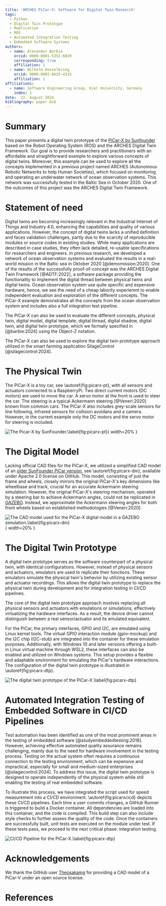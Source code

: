 ```yaml
---
title: 'ARCHES PiCar-X: Software for Digital Twin Research'
tags:
  - Python
  - Digital Twin Prototype
  - Replication
  - ROS
  - Automated Integration Testing
  - Embedded Software Systems
authors:
  - name: Alexander Barbie
    orcid: 0000-0001-5352-6039
    corresponding: true
    affiliation: 1
  - name: Wilhelm Hasselbring
    orcid: 0000-0001-6625-4335
    affiliation: 1
affiliations:
  - name: Software Engineering Group, Kiel University, Germany
    index: 1
date:  22. August 2024
bibliography: paper.bib
---
```


# Summary
This paper presents a digital twin prototype of the [PiCar-X by Sunfounder](https://sunfounder.com) based on the Robot Operating System (ROS) and the ARCHES Digital Twin Framework. Our goal is to provide researchers and practitioners with an affordable and straightforward example to explore various concepts of digital twins. Moreover, this example can be used to explore all the concepts implemented in a previous project named ARCHES (Autonomous Robotic Networks to help Human Societies), which focused on monitoring and operating an underwater network of ocean observation systems. This network was successfully tested in the Baltic Sea in October 2020. One of the outcomes of this project was the ARCHES Digital Twin Framework.

# Statement of need
Digital twins are becoming increasingly relevant in the Industrial Internet of Things and Industry 4.0, enhancing the capabilities and quality of various applications. However, the concept of digital twins lacks a unified definition and faces validation challenges, partly due to the scarcity of reproducible modules or source codes in existing studies. While many applications are described in case studies, they often lack detailed, re-usable specifications for researchers and engineers.
In previous research, we developed a network of ocean observation systems and evaluated the results in a real-world mission in the Baltic sea in Oktober 2020 [@demomission:2020]. One of the results of the successfully proof-of-concept was the ARCHES Digital Twin Framework [@ADTF:2022], a software package providing the functionality to implement the digital thread between physical twins and digital twins.
Ocean observation system use quite specific and expensive hardware, hence, we see the need of a cheap labority experiemnt to enable independent evaluation and exploration of the different concepts. The PiCar-X example demonstrates all the concepts from the ocean observation system and includes also a full integration test pipeline. 

The PiCar-X can also be used to evaluate the different concepts, physical twin, digital model, digital template, digital thread, digital shadow, digital twin, and digital twin prototype, which we formally specified in [@barbie:2024] using the Object-Z notation.

The PiCar-X can also be used to explore the digital twin prototype approach utilized in the smart farming application SilageControl [@silagecontrol:2024].

# The Physical Twin
The PiCar-X is a toy car, see \autoref{fig:picarx-pt}, with all sensors and actuators connected to a RaspberryPi. Two direct current motors (DC motors) are used to move the car. A servo motor at the front is used to steer the car. The steering is a typical Ackermann steering [@Veneri:2020] known from common cars. The PiCar-X also includes grey-scale sensors for line following, infrared sensors for collision avoidans and a camera. However, in the current example only the DC motors and the servo motor for steering is included. 

![The Picar-X by SunFounder.\label{fig:picarx-pt}](..\docs\img\picarx-pt.jpg){ width=20% }


# The Digital Model
Lacking official CAD files for the PiCar-X, we utilized a simplified CAD model of an [older SunFounder PiCar version](https://github.com/Theosakamg/PiCar_Hardware), see \autoref{fig:picarx-dm}, available under Apache 2.0 license on GitHub. This model, consisting of just the frame and wheels, closely mirrors the original PiCar-X's key dimensions like wheelbase and track, crucial for an accurate Ackermann steering simulation. However, the original PiCar-X's steering mechanism, operated by a steering bar to achieve Ackermann angles, could not be replicated in [GAZEBO](https://gazebosim.org/). Instead, we approximate the Ackermann steering angles for both front wheels based on established methodologies [@Veneri:2020].

![The CAD model used for the PiCar-X digital model in a GAZEBO simulation.\label{fig:picarx-dm}](../docs/img/picarx-dm.jpg){ width=20% }


# The Digital Twin Prototype
A digital twin prototype serves as the software counterpart of a physical twin, with identical configurations. However, instead of physical sensors and actuators, emulators are used to replicate their functions. These emulators simulate the physical twin's behavior by utilizing existing sensor and actuator recordings. This allows the digital twin prototype to replace the physical twin during development and for integration testing in CI/CD pipelines.

The core of the digital twin prototype approach involves replacing all physical sensors and actuators with emulations or simulations, effectively virtualizing the hardware interfaces. As a result, the device driver cannot distinguish between a real sensor/actuator and its emulated equivalent.

For the PiCar, the primary interfaces, GPIO and I2C, are emulated using Linux kernel tools. The virtual GPIO interaction module (gpio-mockup) and the I2C chip (I2C-stub) are integrated into the container for these emulation purposes. Additionally, with Windows 10 and later versions offering a built-in Linux virtual machine through WSL2, these interfaces can also be enabled and utilized on Windows systems. This setup provides a flexible and adaptable environment for emulating the PiCar's hardware interactions. The configuration of the digital twin prototype is illustrated in \autoref{fig:picarx-dtp}.

![The digital twin prototype of the PiCar-X.\label{fig:picarx-dtp}](../docs/img/picarx-dtp.jpg)


# Automated Integration Testing of Embedded Software in CI/CD Pipelines
Test automation has been identified as one of the most prominent areas in the testing of embedded software [@studyembeddedtesting:2018]. However, achieving effective automated quality assurance remains challenging, mainly due to the need for hardware involvement in the testing process. Testing on the actual system often requires a continuous connection to the testing environment, which can be expensive and impractical, especially for small and medium-sized enterprises [@silagecontrol:2024]. To address this issue, the digital twin prototype is designed to operate independently of the physical system while still enabling the testing of real embedded software.

To illustrate this process, we have integrated the script used for speed measurement into a CI/CD environment. \autoref{fig:picarxcicd} depicts these CI/CD pipelines. Each time a user commits changes, a GitHub Runner is triggered to build a Docker container. All dependencies are loaded into this container, and the code is compiled. This build step can also include style checks to further assess the quality of the code. Once the containers are successfully built, unit tests are executed on the module under test. If these tests pass, we proceed to the next critical phase: integration testing.

![CI/CD Pipeline for the PiCar-X.\label{fig:picarx-dtp}](../docs/img/picarx-cicd.svg)


# Acknowledgements
We thank the GitHub user [Theosakamg]((https://github.com/Theosakamg)) for providing a CAD model of a PiCar-V under an open source license.


# References